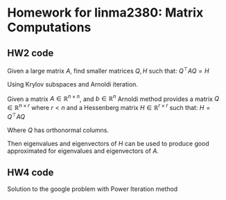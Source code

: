 # Homework for linma2380: Matrix Computations

## HW2 code
Given a large matrix $A$, find smaller matrices $Q,H$ such that: $Q^\top AQ = H$

Using Krylov subspaces and Arnoldi iteration.

Given a matrix $A \in \mathbb{R}^{n\times n}$, and $b \in \mathbb{R}^n$ Arnoldi method provides a matrix $Q \in \mathbb{R}^{n\times r}$ where $r<n$ and a Hessenberg matrix $H \in \mathbb{R}^{r\times r}$ such that: $H = Q^\top AQ$

Where $Q$ has orthonormal columns.

Then eigenvalues and eigenvectors of $H$ can be used to produce good approximated for eigenvalues and eigenvectors of $A$.

## HW4 code
Solution to the google problem with Power Iteration method